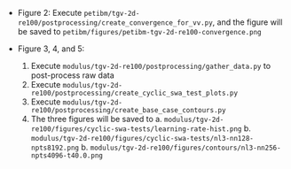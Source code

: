 * Figure 2:
  Execute `petibm/tgv-2d-re100/postprocessing/create_convergence_for_vv.py`, and the figure will be
  saved to `petibm/figures/petibm-tgv-2d-re100-convergence.png`

* Figure 3, 4, and 5:
  1. Execute `modulus/tgv-2d-re100/postprocessing/gather_data.py` to post-process raw data
  2. Execute `modulus/tgv-2d-re100/postprocessing/create_cyclic_swa_test_plots.py`
  3. Execute `modulus/tgv-2d-re100/postprocessing/create_base_case_contours.py`
  4. The three figures will be saved to
     a. `modulus/tgv-2d-re100/figures/cyclic-swa-tests/learning-rate-hist.png`
     b. `modulus/tgv-2d-re100/figures/cyclic-swa-tests/nl3-nn128-npts8192.png`
     b. `modulus/tgv-2d-re100/figures/contours/nl3-nn256-npts4096-t40.0.png`
